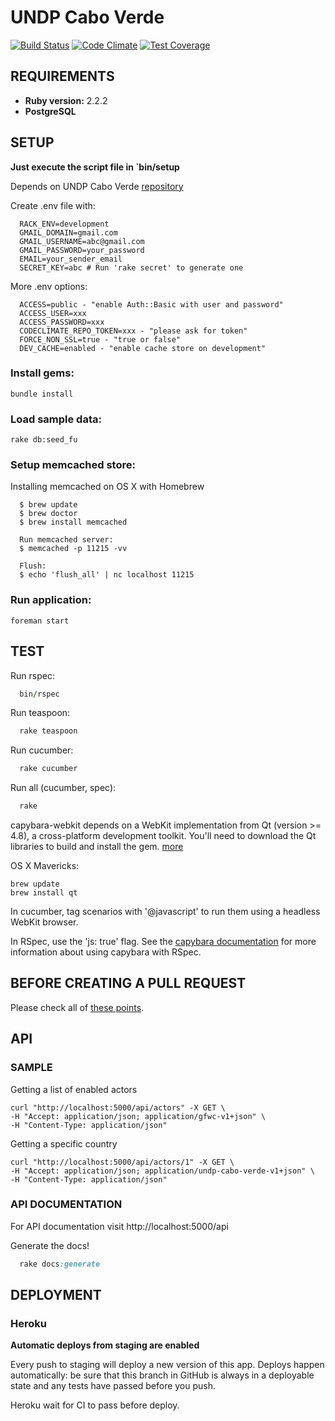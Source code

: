 # UNDP Cabo Verde #

[![Build Status](https://travis-ci.org/Vizzuality/undp_cabo_verde.svg?branch=develop)](https://travis-ci.org/Vizzuality/undp_cabo_verde) [![Code Climate](https://codeclimate.com/github/Vizzuality/undp_cabo_verde/badges/gpa.svg)](https://codeclimate.com/github/Vizzuality/undp_cabo_verde) [![Test Coverage](https://codeclimate.com/github/Vizzuality/undp_cabo_verde/badges/coverage.svg)](https://codeclimate.com/github/Vizzuality/undp_cabo_verde/coverage)

## REQUIREMENTS ##

  - **Ruby version:** 2.2.2
  - **PostgreSQL**

## SETUP ##

**Just execute the script file in `bin/setup**

  Depends on UNDP Cabo Verde [repository](https://github.com/Vizzuality/undp_cabo_verde)

  Create .env file with:

```
  RACK_ENV=development
  GMAIL_DOMAIN=gmail.com
  GMAIL_USERNAME=abc@gmail.com
  GMAIL_PASSWORD=your_password
  EMAIL=your_sender_email
  SECRET_KEY=abc # Run 'rake secret' to generate one
```

  More .env options:

```
  ACCESS=public - "enable Auth::Basic with user and password"
  ACCESS_USER=xxx
  ACCESS_PASSWORD=xxx
  CODECLIMATE_REPO_TOKEN=xxx - "please ask for token"
  FORCE_NON_SSL=true - "true or false"
  DEV_CACHE=enabled - "enable cache store on development"
```

### Install gems: ###

    bundle install

### Load sample data: ###

    rake db:seed_fu

### Setup memcached store: ###

  Installing memcached on OS X with Homebrew

```
  $ brew update
  $ brew doctor
  $ brew install memcached

  Run memcached server:
  $ memcached -p 11215 -vv

  Flush:
  $ echo 'flush_all' | nc localhost 11215
```

### Run application: ###

    foreman start

## TEST ##

  Run rspec:

```ruby
  bin/rspec
```
  Run teaspoon:

```ruby
  rake teaspoon
```
  Run cucumber:

```ruby
  rake cucumber
```
  Run all (cucumber, spec):

```ruby
  rake
```

capybara-webkit depends on a WebKit implementation from Qt (version >= 4.8), a cross-platform development toolkit. You'll need to download the Qt libraries to build and install the gem. [more](https://github.com/thoughtbot/capybara-webkit/wiki/Installing-Qt-and-compiling-capybara-webkit)

OS X Mavericks:

    brew update
    brew install qt

In cucumber, tag scenarios with '@javascript' to run them using a headless WebKit browser.

In RSpec, use the 'js: true' flag. See the [capybara documentation](http://rubydoc.info/gems/capybara#Using_Capybara_with_RSpec) for more information about using capybara with RSpec.

## BEFORE CREATING A PULL REQUEST

Please check all of [these points](https://github.com/Vizzuality/undp_cabo_verde/blob/master/CONTRIBUTING.md).

## API ##

### SAMPLE ###

  Getting a list of enabled actors

    curl "http://localhost:5000/api/actors" -X GET \
    -H "Accept: application/json; application/gfwc-v1+json" \
    -H "Content-Type: application/json"

  Getting a specific country

    curl "http://localhost:5000/api/actors/1" -X GET \
    -H "Accept: application/json; application/undp-cabo-verde-v1+json" \
    -H "Content-Type: application/json"

### API DOCUMENTATION ###

   For API documentation visit http://localhost:5000/api

   Generate the docs!

```ruby
  rake docs:generate
```

## DEPLOYMENT ##

### Heroku ###

**Automatic deploys from  staging are enabled**

Every push to staging will deploy a new version of this app. Deploys happen automatically: be sure that this branch in GitHub is always in a deployable state and any tests have passed before you push.

Heroku wait for CI to pass before deploy.